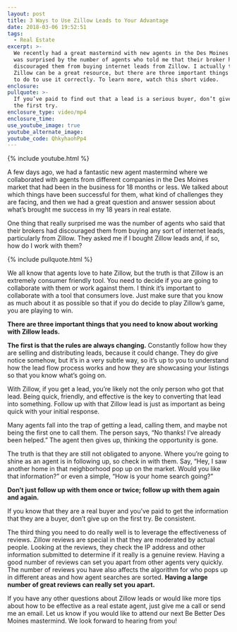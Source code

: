 ```yaml
---
layout: post
title: 3 Ways to Use Zillow Leads to Your Advantage
date: 2018-03-06 19:52:51
tags:
  - Real Estate
excerpt: >-
  We recently had a great mastermind with new agents in the Des Moines area. I
  was surprised by the number of agents who told me that their broker had
  discouraged them from buying internet leads from Zillow. I actually think that
  Zillow can be a great resource, but there are three important things you need
  to do to use it correctly. To learn more, watch this short video.
enclosure:
pullquote: >-
  If you’ve paid to find out that a lead is a serious buyer, don’t give up on
  the first try.
enclosure_type: video/mp4
enclosure_time:
use_youtube_image: true
youtube_alternate_image:
youtube_code: QhkyhaohPp4
---
```


{% include youtube.html %}

A few days ago, we had a fantastic new agent mastermind where we collaborated with agents from different companies in the Des Moines market that had been in the business for 18 months or less. We talked about which things have been successful for them, what kind of challenges they are facing, and then we had a great question and answer session about what’s brought me success in my 18 years in real estate.

One thing that really surprised me was the number of agents who said that their brokers had discouraged them from buying any sort of internet leads, particularly from Zillow. They asked me if I bought Zillow leads and, if so, how do I work with them?

{% include pullquote.html %}

We all know that agents love to hate Zillow, but the truth is that Zillow is an extremely consumer friendly tool. You need to decide if you are going to collaborate with them or work against them. I think it’s important to collaborate with a tool that consumers love. Just make sure that you know as much about it as possible so that if you do decide to play Zillow’s game, you are playing to win.

**There are three important things that you need to know about working with Zillow leads.**

**The first is that the rules are always changing.** Constantly follow how they are selling and distributing leads, because it could change. They do give notice somehow, but it’s in a very subtle way, so it’s up to you to understand how the lead flow process works and how they are showcasing your listings so that you know what’s going on.

With Zillow, if you get a lead, you’re likely not the only person who got that lead. Being quick, friendly, and effective is the key to converting that lead into something. Follow up with that Zillow lead is just as important as being quick with your initial response.

Many agents fall into the trap of getting a lead, calling them, and maybe not being the first one to call them. The person says, “No thanks! I’ve already been helped.” The agent then gives up, thinking the opportunity is gone.

The truth is that they are still not obligated to anyone. Where you’re going to shine as an agent is in following up, so check in with them. Say, “Hey, I saw another home in that neighborhood pop up on the market. Would you like that information?” or even a simple, “How is your home search going?”

**Don’t just follow up with them once or twice; follow up with them again and again.**

If you know that they are a real buyer and you’ve paid to get the information that they are a buyer, don’t give up on the first try. Be consistent.

The third thing you need to do really well is to leverage the effectiveness of reviews. Zillow reviews are special in that they are moderated by actual people. Looking at the reviews, they check the IP address and other information submitted to determine if it really is a genuine review. Having a good number of reviews can set you apart from other agents very quickly. The number of reviews you have also affects the algorithm for who pops up in different areas and how agent searches are sorted. **Having a large number of great reviews can really set you apart.**

If you have any other questions about Zillow leads or would like more tips about how to be effective as a real estate agent, just give me a call or send me an email. Let us know if you would like to attend our next Be Better Des Moines mastermind. We look forward to hearing from you!